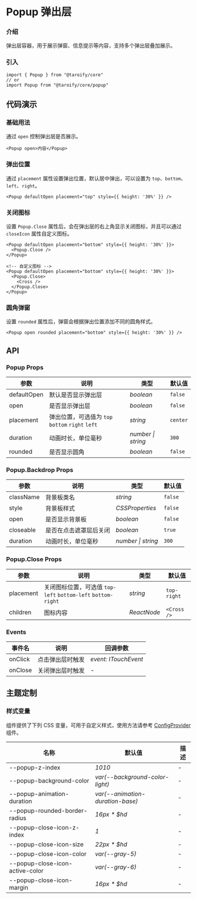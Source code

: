 # Popup 弹出层

### 介绍

弹出层容器，用于展示弹窗、信息提示等内容，支持多个弹出层叠加展示。

### 引入

```tsx
import { Popup } from "@taroify/core"
// or
import Popup from "@taroify/core/popup"
```

## 代码演示

### 基础用法

通过 `open` 控制弹出层是否展示。

```tsx
<Popup open>内容</Popup>
```

### 弹出位置

通过 `placement` 属性设置弹出位置，默认居中弹出，可以设置为 `top`、`bottom`、`left`、`right`。

```tsx
<Popup defaultOpen placement="top" style={{ height: '30%' }} />
```

### 关闭图标

设置 `Popup.Close` 属性后，会在弹出层的右上角显示关闭图标，并且可以通过 `closeIcon` 属性自定义图标。

```tsx
<Popup defaultOpen placement="bottom" style={{ height: '30%' }}>
  <Popup.Close />
</Popup>

<!-- 自定义图标 -->
<Popup defaultOpen placement="bottom" style={{ height: '30%' }}>
  <Popup.Close>
    <Cross />
  </Popup.Close>
</Popup>
```

### 圆角弹窗

设置 `rounded` 属性后，弹窗会根据弹出位置添加不同的圆角样式。

```tsx
<Popup open rounded placement="bottom" style={{ height: '30%' }} />
```

## API

### Popup Props

| 参数          | 说明                                      | 类型        | 默认值      |
|-------------|-----------------------------------------|-----------|----------|
| defaultOpen | 默认是否显示弹出层                               | _boolean_ | `false`  |
| open        | 是否显示弹出层                                 | _boolean_ | `false`  |
| placement   | 弹出位置，可选值为 `top` `bottom` `right` `left` | _string_  | `center` |
| duration    | 动画时长，单位毫秒                               | _number \| string_  | `300` |
| rounded     | 是否显示圆角                                  | _boolean_ | `false`  |

### Popup.Backdrop Props

| 参数        | 说明          | 类型              | 默认值     |
|-----------|-------------|-----------------|---------|
| className | 背景板类名       | _string_        | `false` |
| style     | 背景板样式       | _CSSProperties_ | `false` |
| open      | 是否显示背景板     | _boolean_       | `false` |
| closeable | 是否在点击遮罩层后关闭 | _boolean_       | `true`  |
| duration  | 动画时长，单位毫秒   | _number \| string_ | `300` |

### Popup.Close Props

| 参数        | 说明                                                 | 类型          | 默认值         |
|-----------|----------------------------------------------------|-------------|-------------|
| placement | 关闭图标位置，可选值 `top-left` `bottom-left` `bottom-right` | _string_    | `top-right` |
| children  | 图标内容                                               | _ReactNode_ | `<Cross />` |

### Events

| 事件名     | 说明       | 回调参数                 |
|---------|----------|----------------------|
| onClick | 点击弹出层时触发 | _event: ITouchEvent_ |
| onClose | 关闭弹出层时触发 | -                    |

## 主题定制

### 样式变量

组件提供了下列 CSS 变量，可用于自定义样式，使用方法请参考 [ConfigProvider](/components/config-provider/) 组件。

| 名称                              | 默认值                              | 描述  |
|---------------------------------|----------------------------------|-----|
| --popup-z-index                 | _1010_                           | -   |
| --popup-background-color        | _var(--background-color-light)_  | -   |
| --popup-animation-duration      | _var(--animation-duration-base)_ | -   |
| --popup-rounded-border-radius   | _16px * $hd_                     | -   |
| --popup-close-icon-z-index      | _1_                              | -   |
| --popup-close-icon-size         | _22px * $hd_                     | -   |
| --popup-close-icon-color        | _var(--gray-5)_                  | -   |
| --popup-close-icon-active-color | _var(--gray-6)_                  | -   |
| --popup-close-icon-margin       | _16px * $hd_                     | -   |

